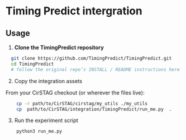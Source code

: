 # Timing Predict intergration

## Usage

1. **Clone the TimingPredict repository**

 ```bash
   git clone https://github.com/TimingPredict/TimingPredict.git
   cd TimingPredict
   # follow the original repo’s INSTALL / README instructions here
```
   

2. Copy the integration assets

From your CirSTAG checkout (or wherever the files live):
```bash
    cp -r path/to/CirSTAG/cirstag/my_utils ./my_utils
    cp  path/to/CirSTAG/integration/TimingPredict/run_me.py  .
```

3. Run the experiment script

```bash
    python3 run_me.py
```
